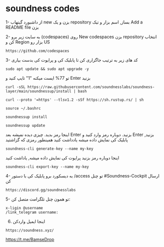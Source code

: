 # **soundness codes**


1- از داشبورد گیتهاب new بزن و یک repository بساز, اسم بزار و تیک Add a README file بزن

2- به سایت زیر برو (codespaces) روی New codespaces بزن repository انتخاب کن و Region بزار رو US 
```
https://github.com/codespaces
```
3- کد های زیر به ترتیب جاگزاری کن تا پابلیک کی و پرایوت کی بدست بیاری
```
sudo apt update && sudo apt upgrade -y
```
 تو 77% ایست میکنه "1" تایپ کنید و Enter بزنید 
```
curl -sSL https://raw.githubusercontent.com/soundnesslabs/soundness-layer/main/soundnessup/install | bash
```
```
curl --proto '=https' --tlsv1.2 -sSf https://sh.rustup.rs/ | sh
```
```
source ~/.bashrc
```
```
soundnessup install
```
```
soundnessup update
```
 اینجا رمز بدید. چیزی دیده نمیشه بعد Enter بزنید. دوباره رمز وارد کنید و Enter بزنید, پابلیک کی نمایش داده میشه یادداشت کنید همینطور رمزی که گزاشتید

```
soundness-cli generate-key --name my-key
```

اینجا دوباره رمز بزنید پرایوت کی نمایش داده میشه, یاداشت کنید
```
soundness-cli export-key --name my-key
```

4- به دیسکورد برو پابلیک کی با دستور /access تو چنل #Soundness-Cockpit ارسال کن
```
https://discord.gg/soundnesslabs
```

5- تو همون چنل تلگرامت متصل کن:
```
x-ligin @username
/link_telegram username:
```

6. اینجا ایمیل واردکن
```
https://soundness.xyz/
```

https://t.me/BamseDrop

